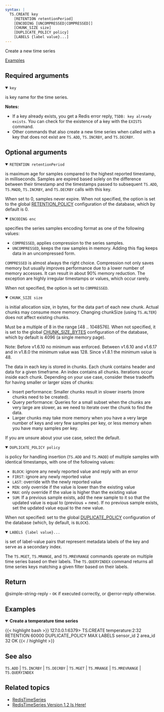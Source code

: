 ```yaml
---
syntax: |
  TS.CREATE key 
    [RETENTION retentionPeriod] 
    [ENCODING [UNCOMPRESSED|COMPRESSED]] 
    [CHUNK_SIZE size] 
    [DUPLICATE_POLICY policy] 
    [LABELS {label value}...]
---
```


Create a new time series

[Examples](#examples)

## Required arguments

<details open><summary><code>key</code></summary> 

is key name for the time series.
</details>

<note><b>Notes:</b>

- If a key already exists, you get a Redis error reply, `TSDB: key already exists`. You can check for the existence of a key with the `EXISTS` command.
- Other commands that also create a new time series when called with a key that does not exist are `TS.ADD`, `TS.INCRBY`, and `TS.DECRBY`.
</note>

## Optional arguments

<details open><summary><code>RETENTION retentionPeriod</code></summary> 

is maximum age for samples compared to the highest reported timestamp, in milliseconds. Samples are expired based solely on the difference between their timestamp and the timestamps passed to subsequent `TS.ADD`, `TS.MADD`, `TS.INCRBY`, and `TS.DECRBY` calls with this key.

When set to 0, samples never expire. When not specified, the option is set to the global [RETENTION_POLICY](/docs/stack/timeseries/configuration/#retention_policy) configuration of the database, which by default is 0.
</details>

<details open><summary><code>ENCODING enc</code></summary> 

specifies the series samples encoding format as one of the following values:
 - `COMPRESSED`, applies compression to the series samples.
 - `UNCOMPRESSED`, keeps the raw samples in memory. Adding this flag keeps data in an uncompressed form. 

`COMPRESSED` is almost always the right choice. Compression not only saves memory but usually improves performance due to a lower number of memory accesses. It can result in about 90% memory reduction. The exception are highly irregular timestamps or values, which occur rarely.

When not specified, the option is set to `COMPRESSED`.
</details>

<details open><summary><code>CHUNK_SIZE size</code></summary> 

is initial allocation size, in bytes, for the data part of each new chunk. Actual chunks may consume more memory. Changing chunkSize (using `TS.ALTER`) does not affect existing chunks.

Must be a multiple of 8 in the range [48 .. 1048576]. When not specified, it is set to the global [CHUNK_SIZE_BYTES](/docs/stack/timeseries/configuration/#chunk_size_bytes) configuration of the database, which by default is 4096 (a single memory page).

Note: Before v1.6.10 no minimum was enforced. Between v1.6.10 and v1.6.17 and in v1.8.0 the minimum value was 128. Since v1.8.1 the minimum value is 48.

The data in each key is stored in chunks. Each chunk contains header and data for a given timeframe. An index contains all chunks. Iterations occur inside each chunk. Depending on your use case, consider these tradeoffs for having smaller or larger sizes of chunks:

  - Insert performance: Smaller chunks result in slower inserts (more chunks need to be created).
  - Query performance: Queries for a small subset when the chunks are very large are slower, as we need to iterate over the chunk to find the data.
  - Larger chunks may take more memory when you have a very large number of keys and very few samples per key, or less memory when you have many samples per key.

 If you are unsure about your use case, select the default.
</details>

<details open><summary><code>DUPLICATE_POLICY policy</code></summary> 

is policy for handling insertion (`TS.ADD` and `TS.MADD`) of multiple samples with identical timestamps, with one of the following values:
  - `BLOCK`: ignore any newly reported value and reply with an error
  - `FIRST`: ignore any newly reported value
  - `LAST`: override with the newly reported value
  - `MIN`: only override if the value is lower than the existing value
  - `MAX`: only override if the value is higher than the existing value
  - `SUM`: If a previous sample exists, add the new sample to it so that the updated value is equal to (previous + new). If no previous sample exists, set the updated value equal to the new value.

  When not specified: set to the global [DUPLICATE_POLICY](/docs/stack/timeseries/configuration/#duplicate_policy) configuration of the database (which, by default, is `BLOCK`).
</details>

<details open><summary><code>LABELS {label value}...</code></summary> 

is set of label-value pairs that represent metadata labels of the key and serve as a secondary index.

The `TS.MGET`, `TS.MRANGE`, and `TS.MREVRANGE` commands operate on multiple time series based on their labels. The `TS.QUERYINDEX` command returns all time series keys matching a given filter based on their labels.
</details>

## Return

@simple-string-reply - `OK` if executed correctly, or @error-reply otherwise.

## Examples 

<details open><summary><b>Create a temperature time series</b></summary>

{{< highlight bash >}}
127.0.0.1:6379> TS.CREATE temperature:2:32 RETENTION 60000 DUPLICATE_POLICY MAX LABELS sensor_id 2 area_id 32
OK
{{< / highlight >}}
</details>

## See also

`TS.ADD` | `TS.INCRBY` | `TS.DECRBY` | `TS.MGET` | `TS.MRANGE` | `TS.MREVRANGE` | `TS.QUERYINDEX`

## Related topics

- [RedisTimeSeries](/docs/stack/timeseries)
- [RedisTimeSeries Version 1.2 Is Here!](https://redis.com/blog/redistimeseries-version-1-2-is-here/)
